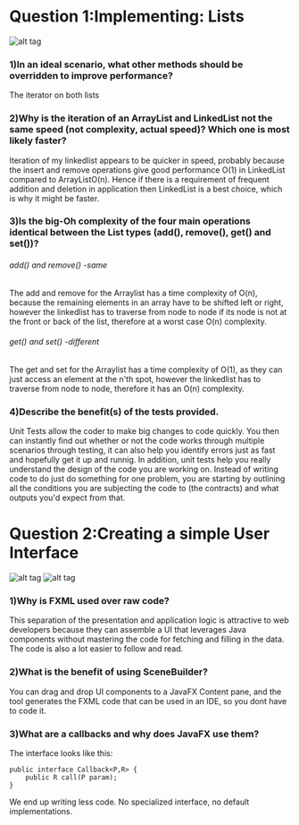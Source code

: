 # Question 1:Implementing: Lists
![alt tag](https://raw.githubusercontent.com/uwoece-se2205b-2017/lab-01-lists-gui-introduction-JedraPeake/master/Capture.PNG?token=AXFuEdHL6FB_2EdnHzdaEwTnTQwgCKxMks5YnLTPwA%3D%3D)
### 1)In an ideal scenario, what other methods should be overridden to improve performance?
The iterator on both lists

### 2)Why is the iteration of an ArrayList and LinkedList not the same speed (not complexity, actual speed)? Which one is most likely faster?
Iteration of my linkedlist appears to be quicker in speed, probably because the insert and remove operations give good performance O(1) in LinkedList compared to ArrayListO(n). Hence if there is a requirement of frequent addition and deletion in application then LinkedList is a best choice, which is why it might be faster. 

### 3)Is the big-Oh complexity of the four main operations identical between the List types (add(), remove(), get() and set())?
###### add() and remove() -same
The add and remove for the Arraylist has a time complexity of O(n), because the remaining elements in an array have to be shifted left or right, however the linkedlist has to traverse from node to node if its node is not at the front or back of the list, therefore at a worst case O(n) complexity. 
###### get() and set() -different
The get and set for the Arraylist has a time complexity of O(1), as they can just access an element at the n'th spot, however the linkedlist has to traverse from node to node, therefore it has an O(n) complexity.

### 4)Describe the benefit(s) of the tests provided.
Unit Tests allow the coder to make big changes to code quickly. You then can instantly find out  whether or not the code works through multiple scenarios through testing, it can also help you identify errors just as fast and hopefully get it up and runnig. In addition, unit tests help you really understand the design of the code you are working on. Instead of writing code to do just do something for one problem, you are starting by outlining all the conditions you are subjecting the code to (the contracts) and what outputs you'd expect from that.

# Question 2:Creating a simple User Interface
![alt tag](https://raw.githubusercontent.com/uwoece-se2205b-2017/lab-01-lists-gui-introduction-JedraPeake/master/success.PNG?token=AXFuEcCHl2T1jNOLDiq059Ca6ksasplgks5YnLVEwA%3D%3D)
![alt tag](https://raw.githubusercontent.com/uwoece-se2205b-2017/lab-01-lists-gui-introduction-JedraPeake/master/failed.PNG?token=AXFuESphsif0TIuOgbdKmURQdBdAnGAvks5YnLUrwA%3D%3D)

### 1)Why is FXML used over raw code?
This separation of the presentation and application logic is attractive to web developers because they can assemble a UI that leverages Java components without mastering the code for fetching and filling in the data. The code is also a lot easier to follow and read.

### 2)What is the benefit of using SceneBuilder?
You can drag and drop UI components to a JavaFX Content pane, and the tool generates the FXML code that can be used in an IDE, so you dont have to code it.

### 3)What are a callbacks and why does JavaFX use them?
The interface looks like this:
```
public interface Callback<P,R> {
    public R call(P param);
}
```
We end up writing less code. No specialized interface, no default implementations.
